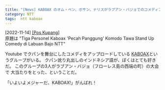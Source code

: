 ```yaml
---
title: "[News] KABOAX のオム・ベン、ボサン、ナリスがラブアン・バジョでのコメディアン大会で大受け ---Youtube で大活躍のクパンの喜劇グループ、KABOAX のメンバーが頑張ってる"
category: NTT
tags:  ntt kaboax
---
```


[2022-11-14] [[Pos Kupang]](https://kupang.tribunnews.com/2022/11/13/tiga-personel-kaboax-pecah-panggung-komodo-tawa-stand-up-comedy-di-labuan-bajo-ntt?utm_source=pocket_saves)  
 原題は "Tiga Personel Kaboax 'Pecah Panggung' Komodo Tawa Stand Up Comedy di Labuan Bajo NTT"

 Youtube でクパンを舞台にしたコメディをアップロードしている
[KABOAX](https://www.youtube.com/channel/UC8oxuKYH6fUPQOPD9zQxhMg)というグループがいる。
クパン訛り丸出しのインドネシア語が、ぼくはとても好きだ。
このグループの3人がラブアン・バジョ（フローレス島の西端の町）の大会で
大当たりをとった、ということだ。

 「いよいよメジャーだ、KABOAX!」がんばれ！

